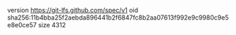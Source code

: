 version https://git-lfs.github.com/spec/v1
oid sha256:11b4bba25f2aebda896441b2f6847fc8b2aa07613f992e9c9980c9e5e8e0ce57
size 4312

